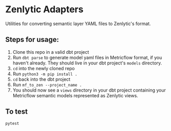 # Zenlytic Adapters

Utilities for converting semantic layer YAML files to Zenlytic's format.

## Steps for usage:
1. Clone this repo in a valid dbt project
1. Run `dbt parse` to generate model yaml files in Metricflow format, if you haven't already. They should live in your dbt project's `models` directory.
1. `cd` into the newly cloned repo
1. Run `python3 -m pip install .`
1. `cd` back into the dbt project
1. Run `mf_to_zen --project_name .`
1. You should now see a `views` directory in your dbt project containing your Metricflow semantic models represented as Zenlytic views.

## To test
`pytest`